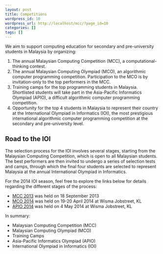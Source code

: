 ```yaml
---
layout: post
title: Competitions
wordpress_id: 10
wordpress_url: http://localhost/mcc/?page_id=10
categories: []
tags: []
---
```

We aim to support computing education for secondary and pre-university students in Malaysia by organizing:


1. The annual Malaysian Computing Competition (MCC), a computational-thinking contest.
2. The annual Malaysian Computing Olympiad (MCO), an algorithmic computer programming competition. Participation to the MCO is by invitation-only to the top performers in the MCC.
3. Training camps for the top programming students in Malaysia. Shortlisted students will take part in the Asia-Pacific Informatics Olympiad (APIO), a difficult algorithmic computer programming competition.
4. Opportunity for the top 4 students in Malaysia to represent their country at the International Olympiad in Informatics (IOI), the most prestigious international algorithmic computer programming competition at the secondary and pre-university level.


## Road to the IOI
The selection process for the IOI involves several stages, starting from the Malaysian Computing Competition, which is open to all Malaysian students. The best performers are then invited to undergo a series of selection tests and camps, through which the final four students are selected to represent Malaysia at the annual International Olympiad in Informatics.

For the 2014 IOI season, feel free to explore the links below for details regarding the different stages of the process:


* [MCC 2013][0] was held on 18 September 2013
* [MCO 2014][1] was held on 19-20 April 2014 at Wisma Jobstreet, KL
* [APIO 2014][2] was held on 4 May 2014 at Wisma Jobstreet, KL

In summary:


* Malaysian Computing Competition (MCC)
* Malaysian Computing Olympiad (MCO)
* Training Camps
* Asia-Pacific Informatics Olympiad (APIO)
* International Olympiad in Informatics (IOI)


[0]: http://beta.ioimalaysia.org/competitions/malaysian-computing-challenge/mcc-2013/ "MCC 2013"
[1]: http://beta.ioimalaysia.org/competitions/malaysian-computing-olympiad/mco-2014 "MCO 2014"
[2]: http://beta.ioimalaysia.org/apio-2014/ "APIO 2014"
